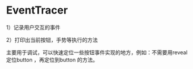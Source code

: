 # EventTracer

1）记录用户交互的事件

2）打印出当前按钮，手势等执行的方法

主要用于调试，可以快速定位一些按钮事件实现的地方，例如：不需要用reveal 定位button ，再定位到button 的方法。


